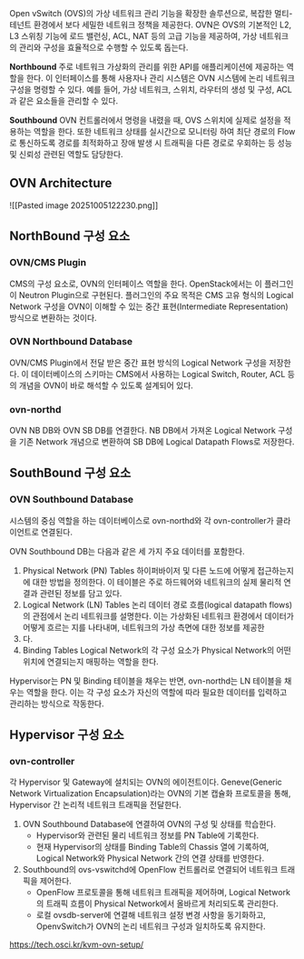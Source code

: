 Open vSwitch (OVS)의 가상 네트워크 관리 기능을 확장한 솔루션으로, 복잡한 멀티-테넌트 환경에서 보다 세밀한 네트워크 정책을 제공한다. OVN은 OVS의 기본적인 L2, L3 스위칭 기능에 로드 밸런싱, ACL, NAT 등의 고급 기능을 제공하여, 가상 네트워크의 관리와 구성을 효율적으로 수행할 수 있도록 돕는다.

**Northbound**
주로 네트워크 가상화의 관리를 위한 API를 애플리케이션에 제공하는 역할을 한다. 이 인터페이스를 통해 사용자나 관리 시스템은 OVN 시스템에 논리 네트워크 구성을 명령할 수 있다. 예를 들어, 가상 네트워크, 스위치, 라우터의 생성 및 구성, ACL과 같은 요소들을 관리할 수 있다.

**Southbound**
OVN 컨트롤러에서 명령을 내렸을 때, OVS 스위치에 실제로 설정을 적용하는 역할을 한다. 또한 네트워크 상태를 실시간으로 모니터링 하여 최단 경로의 Flow로 통신하도록 경로를 최적화하고 장애 발생 시 트래픽을 다른 경로로 우회하는 등 성능 및 신뢰성 관련된 역할도 담당한다.

## OVN Architecture

![[Pasted image 20251005122230.png]]

## NorthBound 구성 요소
### OVN/CMS Plugin
CMS의 구성 요소로, OVN의 인터페이스 역할을 한다. OpenStack에서는 이 플러그인이 Neutron Plugin으로 구현된다. 플러그인의 주요 목적은 CMS 고유 형식의 Logical Network 구성을 OVN이 이해할 수 있는 중간 표현(Intermediate Representation)방식으로 변환하는 것이다.
### OVN Northbound Database
OVN/CMS Plugin에서 전달 받은 중간 표현 방식의 Logical Network 구성을 저장한다. 이 데이터베이스의 스키마는 CMS에서 사용하는 Logical Switch, Router, ACL 등의 개념을 OVN이 바로 해석할 수 있도록 설계되어 있다.
### ovn-northd
OVN NB DB와 OVN SB DB를 연결한다. NB DB에서 가져온 Logical Network 구성을 기존 Network 개념으로 변환하여 SB DB에 Logical Datapath Flows로 저장한다.

## SouthBound 구성 요소
### OVN Southbound Database
시스템의 중심 역할을 하는 데이터베이스로 ovn-northd와 각 ovn-controller가 클라이언트로 연결된다. 

OVN Southbound DB는 다음과 같은 세 가지 주요 데이터를 포함한다.
1. Physical Network (PN) Tables
   하이퍼바이저 및 다른 노드에 어떻게 접근하는지에 대한 방법을 정의한다. 이 테이블은 주로 하드웨어와 네트워크의 실제 물리적 연결과 관련된 정보를 담고 있다.
2. Logical Network (LN) Tables
   논리 데이터 경로 흐름(logical datapath flows)의 관점에서 논리 네트워크를 설명한다. 이는 가상화된 네트워크 환경에서 데이터가 어떻게 흐르는 지를 나타내며, 네트워크의 가상 측면에 대한 정보를 제공한
3. 다.
4. Binding Tables
   Logical Network의 각 구성 요소가 Physical Network의 어떤 위치에 연결되는지 매핑하는 역할을 한다.

Hypervisor는 PN 및 Binding 테이블을 채우는 반면, ovn-northd는 LN 테이블을 채우는 역할을 한다. 이는 각 구성 요소가 자신의 역할에 따라 필요한 데이터를 입력하고 관리하는 방식으로 작동한다.

## Hypervisor 구성 요소
### ovn-controller
각 Hypervisor 및 Gateway에 설치되는 OVN의 에이전트이다. 
Geneve(Generic Network Virtualization Encapsulation)라는 OVN의 기본 캡슐화 프로토콜을 통해, Hypervisor 간 논리적 네트워크 트래픽을 전달한다.

1. OVN Southbound Database에 연결하여 OVN의 구성 및 상태를 학습한다.
	- Hypervisor와 관련된 물리 네트워크 정보를 PN Table에 기록한다.
	- 현재 Hypervisor의 상태를 Binding Table의 Chassis 열에 기록하여, Logical Network와 Physical Network 간의 연결 상태를 반영한다.
2. Southbound의 ovs-vswitchd에 OpenFlow 컨트롤러로 연결되어 네트워크 트래픽을 제어한다.
	- OpenFlow 프로토콜을 통해 네트워크 트래픽을 제어하며, Logical Network의 트래픽 흐름이 Physical Network에서 올바르게 처리되도록 관리한다.
	- 로컬 ovsdb-server에 연결해 네트워크 설정 변경 사항을 동기화하고, OpenvSwitch가 OVN의 논리 네트워크 구성과 일치하도록 유지한다.



https://tech.osci.kr/kvm-ovn-setup/
